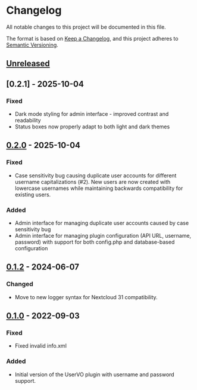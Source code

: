 # Changelog

All notable changes to this project will be documented in this file.

The format is based on [Keep a Changelog](https://keepachangelog.com/en/1.0.0/),
and this project adheres to [Semantic Versioning](https://semver.org/spec/v2.0.0.html).

## [Unreleased]

## [0.2.1] - 2025-10-04

### Fixed
- Dark mode styling for admin interface - improved contrast and readability
- Status boxes now properly adapt to both light and dark themes

## [0.2.0] - 2025-10-04

### Fixed
- Case sensitivity bug causing duplicate user accounts for different username
  capitalizations (#2). New users are now created with lowercase usernames while
  maintaining backwards compatibility for existing users.

### Added
- Admin interface for managing duplicate user accounts caused by case sensitivity bug
- Admin interface for managing plugin configuration (API URL, username, password)
  with support for both config.php and database-based configuration

## [0.1.2] - 2024-06-07

### Changed
- Move to new logger syntax for Nextcloud 31 compatibility.

## [0.1.0] - 2022-09-03

### Fixed
- Fixed invalid info.xml

### Added
- Initial version of the UserVO plugin with username and password support.

[unreleased]: https://github.com/NikolausDemmel/user_vo/compare/v0.2.0...HEAD
[0.2.0]: https://github.com/NikolausDemmel/user_vo/compare/v0.1.2...v0.2.0
[0.1.2]: https://github.com/NikolausDemmel/user_vo/compare/v0.1.0...v0.1.2
[0.1.0]: https://github.com/NikolausDemmel/user_vo/releases/tag/v0.1.0
